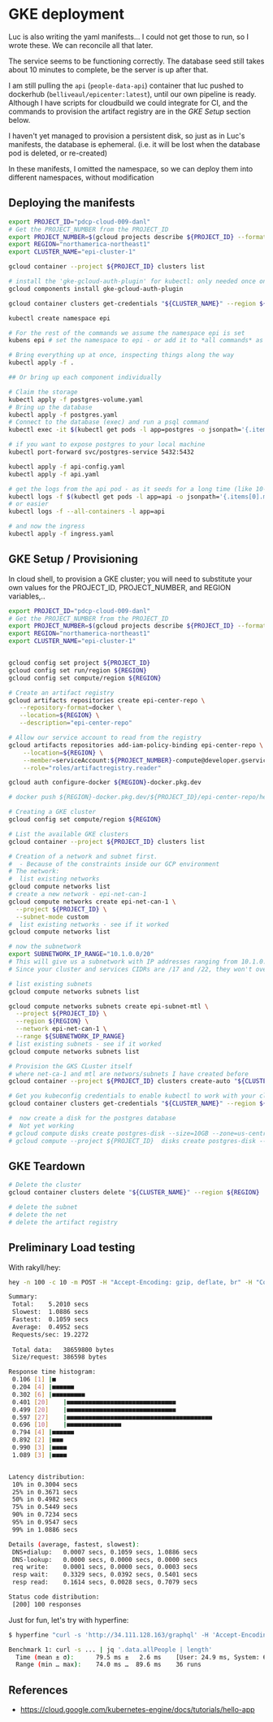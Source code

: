 # GKE deployment

Luc is also writing the yaml manifests...
I could not get those to run, so I wrote these. We can reconcile all that later.

The service seems to be functioning correctly. The database seed still takes about 10 minutes to complete, be the server is up after that.

I am still pulling the `api` (`people-data-api`) container that luc pushed to dockerhub (`belliveaul/epicenter:latest`), until our own pipeline is ready. Although I have scripts for cloudbuild we could integrate for CI, and the commands to provision the artifact registry are in the *GKE Setup* section below.

I haven't yet managed to provision a persistent disk, so just as in Luc's manifests, the database is ephemeral.
(i.e. it will be lost when the database pod is deleted, or re-created)

In these manifests, I omitted the namespace, so we can deploy them into different namespaces, without modification

## Deploying the manifests

```bash
export PROJECT_ID="pdcp-cloud-009-danl"
# Get the PROJECT_NUMBER from the PROJECT_ID
export PROJECT_NUMBER=$(gcloud projects describe ${PROJECT_ID} --format="value(projectNumber)")
export REGION="northamerica-northeast1"
export CLUSTER_NAME="epi-cluster-1"

gcloud container --project ${PROJECT_ID} clusters list

# install the 'gke-gcloud-auth-plugin' for kubectl: only needed once on a host
gcloud components install gke-gcloud-auth-plugin

gcloud container clusters get-credentials "${CLUSTER_NAME}" --region ${REGION}

kubectl create namespace epi

# For the rest of the commands we assume the namespace epi is set
kubens epi # set the namespace to epi - or add it to *all commands* as "-n epi"

# Bring everything up at once, inspecting things along the way
kubectl apply -f .

## Or bring up each component individually

# Claim the storage
kubectl apply -f postgres-volume.yaml
# Bring up the database
kubectl apply -f postgres.yaml
# Connect to the database (exec) and run a psql command
kubectl exec -it $(kubectl get pods -l app=postgres -o jsonpath='{.items[0].metadata.name}') -- psql -U christopherallison people_data_api

# if you want to expose postgres to your local machine
kubectl port-forward svc/postgres-service 5432:5432

kubectl apply -f api-config.yaml
kubectl apply -f api.yaml

# get the logs from the api pod - as it seeds for a long time (like 10-15 minutes)
kubectl logs -f $(kubectl get pods -l app=api -o jsonpath='{.items[0].metadata.name}')
# or easier
kubectl logs -f --all-containers -l app=api

# and now the ingress
kubectl apply -f ingress.yaml

```

## GKE Setup / Provisioning

In cloud shell, to provision a GKE cluster; you will need to substitute your own values for the PROJECT_ID, PROJECT_NUMBER, and REGION variables,..

```bash
export PROJECT_ID="pdcp-cloud-009-danl"
# Get the PROJECT_NUMBER from the PROJECT_ID
export PROJECT_NUMBER=$(gcloud projects describe ${PROJECT_ID} --format="value(projectNumber)")
export REGION="northamerica-northeast1"
export CLUSTER_NAME="epi-cluster-1"


gcloud config set project ${PROJECT_ID}
gcloud config set run/region ${REGION}
gcloud config set compute/region ${REGION}

# Create an artifact registry
gcloud artifacts repositories create epi-center-repo \
   --repository-format=docker \
   --location=${REGION} \
   --description="epi-center-repo"

# Allow our service account to read from the registry
gcloud artifacts repositories add-iam-policy-binding epi-center-repo \
    --location=${REGION} \
    --member=serviceAccount:${PROJECT_NUMBER}-compute@developer.gserviceaccount.com \
    --role="roles/artifactregistry.reader"

gcloud auth configure-docker ${REGION}-docker.pkg.dev

# docker push ${REGION}-docker.pkg.dev/${PROJECT_ID}/epi-center-repo/hello-app:v1

# Creating a GKE cluster
gcloud config set compute/region ${REGION}

# List the available GKE clusters
gcloud container --project ${PROJECT_ID} clusters list

# Creation of a network and subnet first.
#  - Because of the constraints inside our GCP environment
# The network:
#  list existing networks
gcloud compute networks list
# create a new network - epi-net-can-1
gcloud compute networks create epi-net-can-1 \
  --project ${PROJECT_ID} \
  --subnet-mode custom
#  list existing networks - see if it worked
gcloud compute networks list

# now the subnetwork
export SUBNETWORK_IP_RANGE="10.1.0.0/20"
# This will give us a subnetwork with IP addresses ranging from 10.1.0.1 to 10.1.15.254.
# Since your cluster and services CIDRs are /17 and /22, they won't overlap with this range, assuming they use different base addresses.

# list existing subnets
gcloud compute networks subnets list

gcloud compute networks subnets create epi-subnet-mtl \
  --project ${PROJECT_ID} \
  --region ${REGION} \
  --network epi-net-can-1 \
  --range ${SUBNETWORK_IP_RANGE}
# list existing subnets - see if it worked
gcloud compute networks subnets list

# Provision the GKS CLuster itself
# where net-ca-1 and mtl are networs/subnets I have created before
gcloud container --project ${PROJECT_ID} clusters create-auto "${CLUSTER_NAME}" --region ${REGION} --release-channel "regular" --network "projects/${PROJECT_ID}/global/networks/epi-net-can-1" --subnetwork "projects/${PROJECT_ID}/regions/${REGION}/subnetworks/epi-subnet-mtl" --cluster-ipv4-cidr "/17" --services-ipv4-cidr "/22"

# Get you kubeconfig credentials to enable kubectl to work with your cluster
gcloud container clusters get-credentials "${CLUSTER_NAME}" --region ${REGION}

#  now create a disk for the postgres database
#  Not yet working
# gcloud compute disks create postgres-disk --size=10GB --zone=us-central1-a
# gcloud compute --project ${PROJECT_ID}  disks create postgres-disk --size=10GB --region ${REGION}
```

## GKE Teardown

```bash
# Delete the cluster
gcloud container clusters delete "${CLUSTER_NAME}" --region ${REGION}

# delete the subnet
# delete the net
# delete the artifact registry
```

## Preliminary Load testing

With rakyll/hey:

 ```bash
hey -n 100 -c 10 -m POST -H "Accept-Encoding: gzip, deflate, br" -H "Content-Type: application/json" -H "Accept: application/json" -H "Connection: keep-alive" -H "DNT: 1" -H "Origin: http://34.111.128.163" -D payload.json http://34.111.128.163/graphql

Summary:
  Total:	5.2010 secs
  Slowest:	1.0886 secs
  Fastest:	0.1059 secs
  Average:	0.4952 secs
  Requests/sec:	19.2272
  
  Total data:	38659800 bytes
  Size/request:	386598 bytes

Response time histogram:
  0.106 [1]	|■
  0.204 [4]	|■■■■■■
  0.302 [6]	|■■■■■■■■■
  0.401 [20]	|■■■■■■■■■■■■■■■■■■■■■■■■■■■■■■
  0.499 [20]	|■■■■■■■■■■■■■■■■■■■■■■■■■■■■■■
  0.597 [27]	|■■■■■■■■■■■■■■■■■■■■■■■■■■■■■■■■■■■■■■■■
  0.696 [10]	|■■■■■■■■■■■■■■■
  0.794 [4]	|■■■■■■
  0.892 [2]	|■■■
  0.990 [3]	|■■■■
  1.089 [3]	|■■■■


Latency distribution:
  10% in 0.3004 secs
  25% in 0.3671 secs
  50% in 0.4982 secs
  75% in 0.5449 secs
  90% in 0.7234 secs
  95% in 0.9547 secs
  99% in 1.0886 secs

Details (average, fastest, slowest):
  DNS+dialup:	0.0007 secs, 0.1059 secs, 1.0886 secs
  DNS-lookup:	0.0000 secs, 0.0000 secs, 0.0000 secs
  req write:	0.0001 secs, 0.0000 secs, 0.0003 secs
  resp wait:	0.3329 secs, 0.0392 secs, 0.5401 secs
  resp read:	0.1614 secs, 0.0028 secs, 0.7079 secs

Status code distribution:
  [200]	100 responses

```

Just for fun, let's try with hyperfine:

```bash
$ hyperfine "curl -s 'http://34.111.128.163/graphql' -H 'Accept-Encoding: gzip, deflate, br' -H 'Content-Type: application/json' -H 'Accept: application/json' -H 'Connection: keep-alive' -H 'DNT: 1' -H 'Origin: http://34.111.128.163' --data-binary '{\"query\":\"query {\n  allPeople {\n    email\n    workAddress\n  }\n}\n\"}' --compressed | jq '.data.allPeople | length'"

Benchmark 1: curl -s ... | jq '.data.allPeople | length'
  Time (mean ± σ):      79.5 ms ±   2.6 ms    [User: 24.9 ms, System: 6.4 ms]
  Range (min … max):    74.0 ms …  89.6 ms    36 runs
```

## References

- <https://cloud.google.com/kubernetes-engine/docs/tutorials/hello-app>